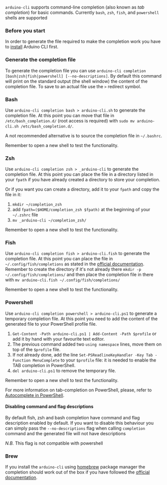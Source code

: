 `arduino-cli` supports command-line completion (also known as _tab completion_) for basic commands. Currently `bash`,
`zsh`, `fish`, and `powershell` shells are supported

### Before you start

In order to generate the file required to make the completion work you have to [install](installation.md) Arduino CLI
first.

### Generate the completion file

To generate the completion file you can use `arduino-cli completion [bash|zsh|fish|powershell] [--no-descriptions]`. By
default this command will print on the standard output (the shell window) the content of the completion file. To save to
an actual file use the `>` redirect symbol.

### Bash

Use `arduino-cli completion bash > arduino-cli.sh` to generate the completion file. At this point you can move that file
in `/etc/bash_completion.d/` (root access is required) with `sudo mv arduino-cli.sh /etc/bash_completion.d/`.

A not recommended alternative is to source the completion file in `~/.bashrc`.

Remember to open a new shell to test the functionality.

### Zsh

Use `arduino-cli completion zsh > _arduino-cli` to generate the completion file. At this point you can place the file in
a directory listed in your `fpath` if you have already created a directory to store your completion.

Or if you want you can create a directory, add it to your `fpath` and copy the file in it:

1. `mkdir ~/completion_zsh`
1. add `fpath=($HOME/completion_zsh $fpath)` at the beginning of your `~/.zshrc` file
1. `mv _arduino-cli ~/completion_zsh/`

Remember to open a new shell to test the functionality.

### Fish

Use `arduino-cli completion fish > arduino-cli.fish` to generate the completion file. At this point you can place the
file in `~/.config/fish/completions` as stated in the
[official documentation](https://fishshell.com/docs/current/completions.html#where-to-put-completions). Remember to
create the directory if it's not already there `mkdir -p ~/.config/fish/completions/` and then place the completion file
in there with `mv arduino-cli.fish ~/.config/fish/completions/`

Remember to open a new shell to test the functionality.

### Powershell

Use `arduino-cli completion powershell > arduino-cli.ps1` to generate a temporary completion file. At this point you
need to add the content of the generated file to your PowerShell profile file.

1. `Get-Content -Path arduino-cli.ps1 | Add-Content -Path $profile` or add it by hand with your favourite text editor.
1. The previous command added two `using namespace` lines, move them on top of the `$profile` file.
1. If not already done, add the line `Set-PSReadlineKeyHandler -Key Tab -Function MenuComplete` to your `$profile` file:
   it is needed to enable the TAB completion in PowerShell.
1. `del arduino-cli.ps1` to remove the temporary file.

Remember to open a new shell to test the functionality.

For more information on tab-completion on PowerShell, please, refer to
[Autocomplete in PowerShell](https://techcommunity.microsoft.com/t5/itops-talk-blog/autocomplete-in-powershell/ba-p/2604524).

#### Disabling command and flag descriptions

By default fish, zsh and bash completion have command and flag description enabled by default. If you want to disable
this behaviour you can simply pass the `--no-descriptions` flag when calling `completion` command and the generated file
will not have descriptions

_N.B._ This flag is not compatible with powershell

### Brew

If you install the `arduino-cli` using [homebrew](https://brew.sh/) package manager the completion should work out of
the box if you have followed the [official documentation](https://docs.brew.sh/Shell-Completion).
